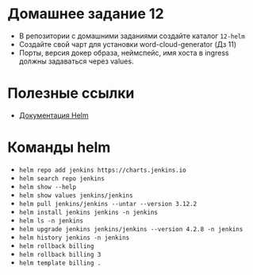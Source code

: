 # Домашнее задание 12

- В репозитории с домашними заданиями создайте каталог `12-helm`
- Создайте свой чарт для установки word-cloud-generator (Дз 11)
- Порты, версия докер образа, неймспейс, имя хоста в ingress должны задаваться через values.

# Полезные ссылки

- [Документация Helm](https://helm.sh/)

# Команды helm

- `helm repo add jenkins https://charts.jenkins.io`
- `helm search repo jenkins`
- `helm show --help`
- `helm show values jenkins/jenkins`
- `helm pull jenkins/jenkins --untar --version 3.12.2`
- `helm install jenkins jenkins -n jenkins`
- `helm ls -n jenkins`
- `helm upgrade jenkins jenkins/jenkins --version 4.2.8 -n jenkins`
- `helm history jenkins -n jenkins`
- `helm rollback billing`
- `helm rollback billing 3`
- `helm template billing .`